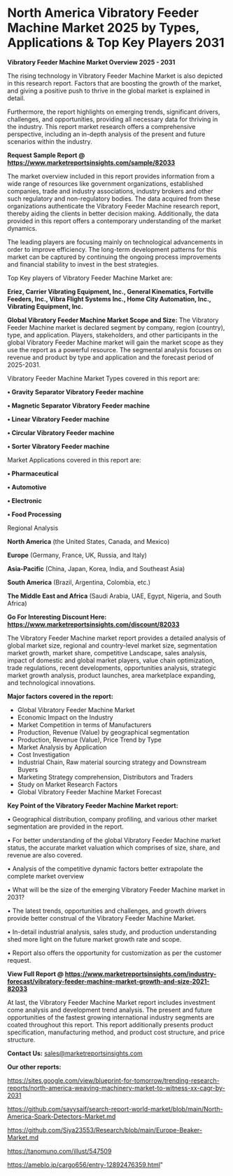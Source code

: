 # North America Vibratory Feeder Machine Market 2025 by Types, Applications & Top Key Players 2031

<Strong> Vibratory Feeder Machine Market Overview 2025 - 2031</strong>

The rising technology in Vibratory Feeder Machine Market is also depicted in this research report. Factors that are boosting the growth of the market, and giving a positive push to thrive in the global market is explained in detail.

Furthermore, the report highlights on emerging trends, significant drivers, challenges, and opportunities, providing all necessary data for thriving in the industry. This report market research offers a comprehensive perspective, including an in-depth analysis of the present and future scenarios within the industry.

<strong>Request Sample Report @ <a href=https://www.marketreportsinsights.com/sample/82033>https://www.marketreportsinsights.com/sample/82033</a></strong>

The market overview included in this report provides information from a wide range of resources like government organizations, established companies, trade and industry associations, industry brokers and other such regulatory and non-regulatory bodies. The data acquired from these organizations authenticate the Vibratory Feeder Machine research report, thereby aiding the clients in better decision making. Additionally, the data provided in this report offers a contemporary understanding of the market dynamics.

The leading players are focusing mainly on technological advancements in order to improve efficiency. The long-term development patterns for this market can be captured by continuing the ongoing process improvements and financial stability to invest in the best strategies.

Top Key players of Vibratory Feeder Machine Market are:

<strong>Eriez, Carrier Vibrating Equipment, Inc., General Kinematics, Fortville Feeders, Inc., Vibra Flight Systems Inc., Home City Automation, Inc., Vibrating Equipment, Inc.</strong>

<strong><b>Global Vibratory Feeder Machine Market Scope and Size:</b></strong>
The Vibratory Feeder Machine market is declared segment by company, region (country), type, and application. Players, stakeholders, and other participants in the global Vibratory Feeder Machine market will gain the market scope as they use the report as a powerful resource. The segmental analysis focuses on revenue and product by type and application and the forecast period of 2025-2031.

Vibratory Feeder Machine Market Types covered in this report are:

<strong>• Gravity Separator Vibratory Feeder machine

• Magnetic Separator Vibratory Feeder machine

• Linear Vibratory Feeder machine

• Circular Vibratory Feeder machine

• Sorter Vibratory Feeder machine</strong>

Market Applications covered in this report are:

<strong>• Pharmaceutical

• Automotive

• Electronic

• Food Processing</strong> 

Regional Analysis

<strong>North America</strong> (the United States, Canada, and Mexico)

<strong>Europe</strong> (Germany, France, UK, Russia, and Italy)

<strong>Asia-Pacific</strong> (China, Japan, Korea, India, and Southeast Asia)

<strong>South America</strong> (Brazil, Argentina, Colombia, etc.)

<strong>The Middle East and Africa</strong> (Saudi Arabia, UAE, Egypt, Nigeria, and South Africa)

<strong>Go For Interesting Discount Here: <a href=https://www.marketreportsinsights.com/discount/82033>https://www.marketreportsinsights.com/discount/82033</a></strong>

The Vibratory Feeder Machine market report provides a detailed analysis of global market size, regional and country-level market size, segmentation market growth, market share, competitive Landscape, sales analysis, impact of domestic and global market players, value chain optimization, trade regulations, recent developments, opportunities analysis, strategic market growth analysis, product launches, area marketplace expanding, and technological innovations.

<strong><b>Major factors covered in the report:</b></strong>
<ul>
  <li>Global Vibratory Feeder Machine Market </li>
  <li>Economic Impact on the Industry</li>
  <li>Market Competition in terms of Manufacturers</li>
  <li>Production, Revenue (Value) by geographical segmentation</li>
  <li>Production, Revenue (Value), Price Trend by Type</li>
  <li>Market Analysis by Application</li>
  <li>Cost Investigation</li>
  <li>Industrial Chain, Raw material sourcing strategy and Downstream Buyers</li>
  <li>Marketing Strategy comprehension, Distributors and Traders</li>
  <li>Study on Market Research Factors</li>
  <li>Global Vibratory Feeder Machine Market Forecast</li>
</ul>

<strong><b>Key Point of the Vibratory Feeder Machine Market report:</b></strong>

• Geographical distribution, company profiling, and various other market segmentation are provided in the report.

• For better understanding of the global Vibratory Feeder Machine market status, the accurate market valuation which comprises of size, share, and revenue are also covered.

• Analysis of the competitive dynamic factors better extrapolate the complete market overview

• What will be the size of the emerging Vibratory Feeder Machine market in 2031?

• The latest trends, opportunities and challenges, and growth drivers provide better construal of the Vibratory Feeder Machine Market.

• In-detail industrial analysis, sales study, and production understanding shed more light on the future market growth rate and scope.

• Report also offers the opportunity for customization as per the customer request.

<strong><b>View Full Report @ <a href=https://www.marketreportsinsights.com/industry-forecast/vibratory-feeder-machine-market-growth-and-size-2021-82033>https://www.marketreportsinsights.com/industry-forecast/vibratory-feeder-machine-market-growth-and-size-2021-82033</a></b></strong>


At last, the Vibratory Feeder Machine Market report includes investment come analysis and development trend analysis. The present and future opportunities of the fastest growing international industry segments are coated throughout this report. This report additionally presents product specification, manufacturing method, and product cost structure, and price structure.

<strong>Contact Us:</strong>
sales@marketreportsinsights.com

<strong>Our other reports:</strong>

<a href=https://sites.google.com/view/blueprint-for-tomorrow/trending-research-reports/north-america-weaving-machinery-market-to-witness-xx-cagr-by-2031>https://sites.google.com/view/blueprint-for-tomorrow/trending-research-reports/north-america-weaving-machinery-market-to-witness-xx-cagr-by-2031</a>

<a href=https://github.com/sayysaif/search-report-world-market/blob/main/North-America-Spark-Detectors-Market.md>https://github.com/sayysaif/search-report-world-market/blob/main/North-America-Spark-Detectors-Market.md</a>

<a href=https://github.com/Siya23553/Research/blob/main/Europe-Beaker-Market.md>https://github.com/Siya23553/Research/blob/main/Europe-Beaker-Market.md</a>

<a href=https://tanomuno.com/illust/547509>https://tanomuno.com/illust/547509</a>

<a href=https://ameblo.jp/cargo656/entry-12892476359.html>https://ameblo.jp/cargo656/entry-12892476359.html</a>"
